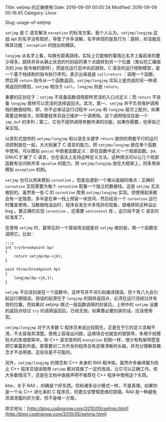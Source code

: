 Title: setjmp 的正确使用
Date: 2016-09-09 00:05:34
Modified: 2016-09-09 00:16:45
Category: Linux
<!-- Tags: pelican, publishing -->
Slug: usage-of-setjmp
<!-- Authors: Alexis Metaireau, Conan Doyle -->
<!-- Summary: Short version for index and feeds -->

`setjmp` 是 C 语言解决 `exception` 的标准方案。我个人认为，`setjmp/longjmp` 这组 api 的名字没有取好，导致了许多误解。名字体现的是其行为：跳转，却没能反映其功能：`exception` 的抛出和捕获。

`longjmp` 从名字上看，叫做长距离跳转。实际上它能做的事情比名字上看起来的要少得多。跳转并非从静止状态的代码段的某个点跳转到另一个位置（类似在汇编层次的 jmp 指令做的那样），而是在运行态中向前跳转。C 语言的运行控制模型，是一个基于栈结构的指令执行序列。表示出来就是 `call/return` ：调用一个函数，然后用 `return` 指令从一个函数返回。`setjmp/longjmp` 实际上是完成的另一种调用返回的模型。`setjmp` 相当于 `call`，`longjmp` 则是 `return`。

重要的区别在于：`setjmp` 不具备函数调用那样灵活的入口点定义；而 `return` 不具备 `longjmp` 那样可以灵活的选择返回点。其次，第一、`setjmp` 并不负责维护调用栈的数据结构，即，你不必保证运行过程中 `setjmp` 和 `longjmp` 层次上配对。如果需要这种层次，则需要程序员自己维护一个调用栈。这个调用栈往往是一个 `jmp_buf` 的序列；第二、它也不提供调用参数传递的功能，如果你需要，也得自己来实现。

以库形式提供的 `setjmp/longjmp` 和以语言关键字 `return` 提供的两套平行的运行流控制放在一起，大大拓展了 C 语言的能力。把 `setjmp/longjmp` 嵌在单个函数中使用，可以模拟 `pascal` 中嵌套函数定义：即在函数中定义一个局部函数。ps. GNUC 扩展了 C 语言，也在语法上支持这种定义方法。这种用法可以让几个局部函数有访问和共享 `upvalue` 的能力。把 `setjmp/longjmp` 放在大框架上，则多用来模拟 `exception` 机制。

`setjmp` 也可以用来模拟 `coroutine` 。但是会遇到一个难以逾越的难点：正确的 `coroutine` 实现需要为每个 `coroutine` 配备一个独立的数据栈，这是 `setjmp` 无法做到的。虽然有一些 C 的 `coroutine` 库用 `setjmp/longjmp` 实现。但使用起来都会有一定隐患。多半是在单一栈上预留一块空间，然后给另一个 `coroutine` 运行时覆盖使用。当数据栈溢出时，程序会发生许多怪异的现象，很难排除这种溢出 bug 。要正确的实现 `coroutine` ，还需要 `setcontext` 库 ，这已经不是 C 语言的标准库了。

在使用 `setjmp` 时，最常见的一个错误用法就是对 `setjmp` 做封装，用一个函数去调用它。比如：
    
    :::c
    int try(breakpoint bp)
    {
        return setjmp(bp->jb);
    }
    
    void throw(breakpoint bp)
    {
        longjmp(bp->jb,1);
    }

`setjmp` 不应该封装在一个函数中。这样写并不讳引起编译错误。但十有八九会引起运行期错误。错误的起源在于 `longjmp` 的跳转返回点，必须在运行流经过并有效的位置。而如果对 setjmp 做过一层函数调用的封装后。上例中的 `setjmp` 设置的返回点经过 `try` 的调用返回后，已经无效。如果要必要封装的话，应该使用宏。

`setjmp/longjmp` 对于大多数 C 程序员来说比较陌生。正是在于它的定义含糊不清，不太容易弄清楚。使用上容易出问题，运用场合也就变的很狭窄，多用于规模较大的库或框架中。和 C++ 语言提供的 `execption` 机制一样，很少有构架师愿意把它暴露到外面，那需要对二次开发的程序员有足够清晰的头脑，并充分理解其概念才不会用错。这往往是不可能的。

另外，`setjmp/longjmp` 的理念和 C++ 本身的 RAII 相冲突。虽然许多编译器为防止 C++ 程序员错误使用 `setjmp` 都对其做了一定的改进。让它可以正确工作。但大多数情况下，还是在文档中直接声明不推荐在 C++ 程序中使用这个东西。

btw，关于 RAII ，的确是个好东西。但和诸多设计模式一样，不是真理。如果你是一个从 C++ 进化来的 C 程序员，则更应该警惕思维的禁锢，RAII 是一种避免资源泄露的好方案，但不是唯一方案。

原文地址：[http://blog.codingnow.com/2010/05/setjmp.html](http://blog.codingnow.com/2010/05/setjmp.html)
